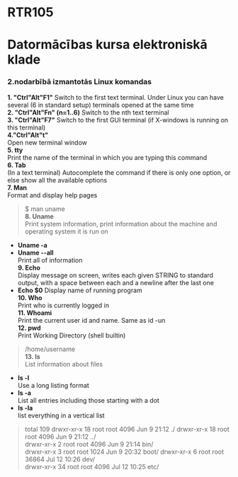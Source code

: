 # RTR105  
# Datormācības kursa elektroniskā klade  
### 2.nodarbībā izmantotās Linux komandas


**1. "Ctrl"Alt"F1"**
Switch to the first text terminal. Under Linux you can have several (6 in standard setup) terminals opened at the same time  
**2. "Ctrl"Alt"Fn" (n=1..6)**
Switch to the nth text terminal  
**3. "Ctrl"Alt"F7"**
 Switch to the first GUI terminal (if X-windows is running on this terminal)  
**4."Ctrl"Alt"t"**  
Open new terminal window  
**5. tty**  
Print the name of the terminal in which you are typing this command  
**6. Tab**  
(In a text terminal) Autocomplete the command  if there is only one option, or else show all the available options   
**7. Man**  
 Format and display help pages
 > $ man uname   
**8. Uname**  
Print system information, print information about the machine and operating system it is run on
* **Uname -a** 
* **Uname --all**  
Print all of information   
**9. Echo**   
Display message on screen, writes each given STRING to standard output, with a space between each and a newline after the last one
* **Echo $0**
Display name of running program   
**10. Who**   
Print who is currently logged in   
**11. Whoami**  
Print the current user id and name. Same as id -un   
**12. pwd**  
Print Working Directory (shell builtin)
> /home/username  
**13. ls**  
List information about files
* **ls -l**          
 Use a long listing format    
* **ls -a**          
  List all entries including those starting with a dot  
* **ls -la**          
  list everything in a vertical list  
 > total 109
drwxr-xr-x 18 root root 4096 Jun 9 21:12 ./ 
drwxr-xr-x 18 root root 4096 Jun 9 21:12 ../  
drwxr-xr-x 2 root root 4096 Jun 9 21:14 bin/  
drwxr-xr-x 3 root root 1024 Jun 9 20:32 boot/ 
drwxr-xr-x 6 root root 36864 Jul 12 10:26 dev/  
drwxr-xr-x 34 root root 4096 Jul 12 10:25 etc/  
 
  






